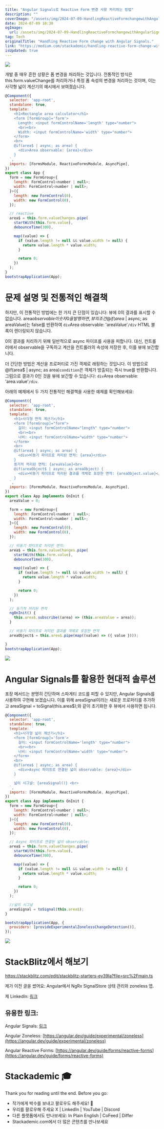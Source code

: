 ```yaml
---
title: "Angular Signals로 Reactive Form 변경 사항 처리하는 방법"
description: ""
coverImage: "/assets/img/2024-07-09-HandlingReactiveFormchangewithAngularSignals_0.png"
date: 2024-07-09 10:30
ogImage:
  url: /assets/img/2024-07-09-HandlingReactiveFormchangewithAngularSignals_0.png
tag: Tech
originalTitle: "Handling Reactive Form change with Angular Signals."
link: "https://medium.com/stackademic/handling-reactive-form-change-with-angular-signals-69dae7cd3f78"
isUpdated: true
---
```


<img src="/assets/img/2024-07-09-HandlingReactiveFormchangewithAngularSignals_0.png" />

개발 중 매우 흔한 상황은 폼 변경을 처리하는 것입니다. 전통적인 방식은 this.form.valueChange를 처리하거나 특정 폼 속성의 변경을 처리하는 것이며, 이는 사각형 넓이 계산기의 예시에서 보여졌습니다.

```js
@Component({
  selector: 'app-root',
  standalone: true,
  template: `
    <h1>Rectangle area calculator</h1>
    <form [formGroup]='form'>
      Length: <input formControlName='length' type="number">
      <br><br>
      Width: <input formControlName='width' type="number">
    </form>
    <br>
    @if(area$ | async; as area) {
      <div>Area observable: {area}</div>
    }
  `,
  imports: [FormsModule, ReactiveFormsModule, AsyncPipe],
})
export class App {
  form = new FormGroup<{
    length: FormControl<number | null>;
    width: FormControl<number | null>;
  }>({
    length: new FormControl(0),
    width: new FormControl(0),
  });

  // reactive
  area$ = this.form.valueChanges.pipe(
    startWith(this.form.value),
    debounceTime(300),

    map((value) => {
      if (value.length != null && value.width != null) {
        return value.length * value.width;
      }

      return 0;
    })
  );
}
bootstrapApplication(App);
```

# 문제 설명 및 전통적인 해결책

<div class="content-ad"></div>

하지만, 이 전통적인 방법에는 한 가지 큰 단점이 있습니다: 뷰에 0의 결과를 표시할 수 없습니다. area$observable이 숫자 0을 발행하면, 뷰의 조건 @if(area$ | async; as areaValue)는 false를 반환하여 `div`Area observable: 'areaValue'`/div` HTML 블록이 렌더링되지 않습니다.

0의 결과를 처리하기 위해 일반적으로 async 파이프를 사용을 피합니다. 대신, 컨트롤러에서 observable을 구독하고 계산을 컨트롤러의 속성에 저장한 후, 이를 뷰에 보간합니다.

더 간단한 방법은 계산을 프로퍼티로 가진 객체로 래핑하는 것입니다. 이 방법으로 @if(area$ | async; as area)`condition`은 객체가 방출되는 즉시 true를 반환합니다. 그럼으로 결과가 0인 것을 뷰에 보간할 수 있습니다: `div`Area observable: 'area.value'`/div`.

아래의 예제에서 두 가지 전통적인 해결책을 사용한 예제를 확인해보세요:

<div class="content-ad"></div>

```js
@Component({
  selector: 'app-root',
  standalone: true,
  template: `
    <h1>사각형 면적 계산기</h1>
    <form [formGroup]="form">
      길이: <input formControlName="length" type="number">
      <br><br>
      너비: <input formControlName="width" type="number">
    </form>
    <br>
    @if(area$ | async; as area) {
      <div>비동기 파이프로 처리된 면적: {area}</div>
    }
    동기적 처리된 면적: {areaValue}<br>
    @if(areaObject$ | async; as areaObject) {
      <div>비동기 파이프로 처리된 결과를 객체로 포장한 면적: {areaObject.value}</div>
    }
  `,
  imports: [FormsModule, ReactiveFormsModule, AsyncPipe],
})
export class App implements OnInit {
  areaValue = 0;

  form = new FormGroup<{
    length: FormControl<number | null>;
    width: FormControl<number | null>;
  }>({
    length: new FormControl(0),
    width: new FormControl(0),
  });

  // 비동기 파이프로 처리된 면적:
  area$ = this.form.valueChanges.pipe(
    startWith(this.form.value),
    debounceTime(300),

    map((value) => {
      if (value.length != null && value.width != null) {
        return value.length * value.width;
      }

      return 0;
    })
  );

  // 동기적 처리된 면적
  ngOnInit() {
    this.area$.subscribe((area) => (this.areaValue = area));
  }

  // 비동기 파이프로 처리된 결과를 객체로 포장한 면적
  areaObject$ = this.area$.pipe(map((value) => ({ value })));

}
bootstrapApplication(App);
```

<img src="https://miro.medium.com/v2/resize:fit:1200/1*6RAEsUJyaw1i4Wv2EQze7w.gif" />

# Angular Signals를 활용한 현대적 솔루션

포장 메서드는 분명히 간단하며 스파게티 코드를 피할 수 있지만, Angular Signals를 사용하여 구현해 보겠습니다. 이를 위해 areaSignal이라는 새로운 프로퍼티를 추가하고 areaSignal = toSignal(this.area$);와 같이 초기화한 후 뷰에서 사용하면 됩니다.

<div class="content-ad"></div>

```js
@Component({
  selector: 'app-root',
  standalone: true,
  template: `
    <h1>사각형 넓이 계산기</h1>
    <form [formGroup]='form'>
      길이: <input formControlName='length' type="number">
      <br><br>
      너비: <input formControlName='width' type="number">
    </form>
    <br>
    @if(area$ | async; as area) {
      <div>Async 파이프로 연결된 넓이 observable: {area}</div>
    }

    넓이 시그널: {areaSignal()} <br>
  `,
  imports: [FormsModule, ReactiveFormsModule, AsyncPipe],
})
export class App implements OnInit {
  form = new FormGroup<{
    length: FormControl<number | null>;
    width: FormControl<number | null>;
  }>({
    length: new FormControl(0),
    width: new FormControl(0),
  });

  // Async 파이프로 연결된 넓이 observable:
  area$ = this.form.valueChanges.pipe(
    startWith(this.form.value),
    debounceTime(300),

    map((value) => {
      if (value.length != null && value.width != null) {
        return value.length * value.width;
      }

      return 0;
    })
  );

  //넓이 시그널
  areaSignal = toSignal(this.area$);
}

bootstrapApplication(App, {
  providers: [provideExperimentalZonelessChangeDetection()],
});
```

<img src="https://miro.medium.com/v2/resize:fit:1200/1*CdB3QdJukNoa6C0do6MVPw.gif" />

# StackBlitz에서 해보기

https://stackblitz.com/edit/stackblitz-starters-ey39la?file=src%2Fmain.ts

<div class="content-ad"></div>

제가 이전 글을 썼어요: Angular에서 NgRx SignalStore 상태 관리와 zoneless 앱.

제 LinkedIn: [링크](https://www.linkedin.com/in/serhii-zhydetskyi-80a7789b/)

## 유용한 링크:

Angular Signals: [링크](https://angular.dev/guide/signals)

<div class="content-ad"></div>

Angular Zoneless: [https://angular.dev/guide/experimental/zoneless](https://angular.dev/guide/experimental/zoneless)

Angular Reactive Forms: [https://angular.dev/guide/forms/reactive-forms](https://angular.dev/guide/forms/reactive-forms)

# Stackademic 🎓

Thank you for reading until the end. Before you go:

<div class="content-ad"></div>

- 작가에게 박수를 보내고 팔로우도 해주세요! 👏
- 우리를 팔로우해 주세요 X | LinkedIn | YouTube | Discord
- 다른 플랫폼에서도 만나보세요: In Plain English | CoFeed | Differ
- Stackademic.com에서 더 많은 콘텐츠를 만나보세요
